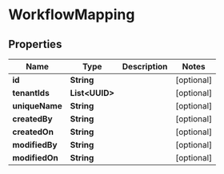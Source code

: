 

# WorkflowMapping


## Properties

Name | Type | Description | Notes
------------ | ------------- | ------------- | -------------
**id** | **String** |  |  [optional]
**tenantIds** | **List&lt;UUID&gt;** |  |  [optional]
**uniqueName** | **String** |  |  [optional]
**createdBy** | **String** |  |  [optional]
**createdOn** | **String** |  |  [optional]
**modifiedBy** | **String** |  |  [optional]
**modifiedOn** | **String** |  |  [optional]



